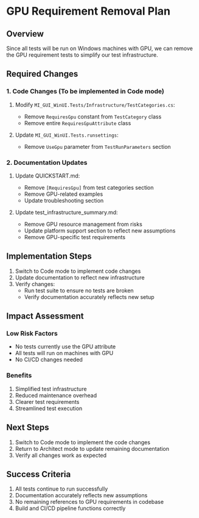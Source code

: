 # GPU Requirement Removal Plan

## Overview
Since all tests will be run on Windows machines with GPU, we can remove the GPU requirement tests to simplify our test infrastructure.

## Required Changes

### 1. Code Changes (To be implemented in Code mode)
1. Modify `MI_GUI_WinUI.Tests/Infrastructure/TestCategories.cs`:
   - Remove `RequiresGpu` constant from `TestCategory` class
   - Remove entire `RequiresGpuAttribute` class

2. Update `MI_GUI_WinUI.Tests.runsettings`:
   - Remove `UseGpu` parameter from `TestRunParameters` section

### 2. Documentation Updates
1. Update QUICKSTART.md:
   - Remove `[RequiresGpu]` from test categories section
   - Remove GPU-related examples
   - Update troubleshooting section

2. Update test_infrastructure_summary.md:
   - Remove GPU resource management from risks
   - Update platform support section to reflect new assumptions
   - Remove GPU-specific test requirements

## Implementation Steps

1. Switch to Code mode to implement code changes
2. Update documentation to reflect new infrastructure
3. Verify changes:
   - Run test suite to ensure no tests are broken
   - Verify documentation accurately reflects new setup

## Impact Assessment

### Low Risk Factors
- No tests currently use the GPU attribute
- All tests will run on machines with GPU
- No CI/CD changes needed

### Benefits
1. Simplified test infrastructure
2. Reduced maintenance overhead
3. Clearer test requirements
4. Streamlined test execution

## Next Steps

1. Switch to Code mode to implement the code changes
2. Return to Architect mode to update remaining documentation
3. Verify all changes work as expected

## Success Criteria

1. All tests continue to run successfully
2. Documentation accurately reflects new assumptions
3. No remaining references to GPU requirements in codebase
4. Build and CI/CD pipeline functions correctly